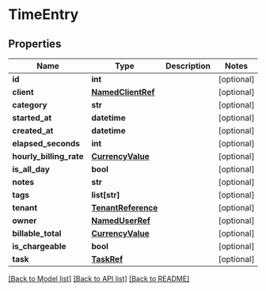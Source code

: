 # TimeEntry

## Properties
Name | Type | Description | Notes
------------ | ------------- | ------------- | -------------
**id** | **int** |  | [optional] 
**client** | [**NamedClientRef**](NamedClientRef.md) |  | [optional] 
**category** | **str** |  | [optional] 
**started_at** | **datetime** |  | [optional] 
**created_at** | **datetime** |  | [optional] 
**elapsed_seconds** | **int** |  | [optional] 
**hourly_billing_rate** | [**CurrencyValue**](CurrencyValue.md) |  | [optional] 
**is_all_day** | **bool** |  | [optional] 
**notes** | **str** |  | [optional] 
**tags** | **list[str]** |  | [optional] 
**tenant** | [**TenantReference**](TenantReference.md) |  | [optional] 
**owner** | [**NamedUserRef**](NamedUserRef.md) |  | [optional] 
**billable_total** | [**CurrencyValue**](CurrencyValue.md) |  | [optional] 
**is_chargeable** | **bool** |  | [optional] 
**task** | [**TaskRef**](TaskRef.md) |  | [optional] 

[[Back to Model list]](../README.md#documentation-for-models) [[Back to API list]](../README.md#documentation-for-api-endpoints) [[Back to README]](../README.md)

